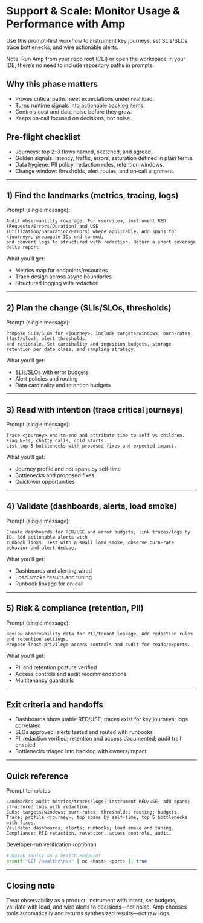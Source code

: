 # Support & Scale: Monitor Usage & Performance with Amp

Use this prompt‑first workflow to instrument key journeys, set SLIs/SLOs, trace bottlenecks, and wire actionable alerts.

Note: Run Amp from your repo root (CLI) or open the workspace in your IDE; there’s no need to include repository paths in prompts.

## Why this phase matters
- Proves critical paths meet expectations under real load.
- Turns runtime signals into actionable backlog items.
- Controls cost and data noise before they grow.
- Keeps on‑call focused on decisions, not noise.

## Pre‑flight checklist
- Journeys: top 2–3 flows named, sketched, and agreed.
- Golden signals: latency, traffic, errors, saturation defined in plain terms.
- Data hygiene: PII policy, redaction rules, retention windows.
- Change window: thresholds, alert routes, and on‑call alignment.

---

## 1) Find the landmarks (metrics, tracing, logs)

Prompt (single message):
```text
Audit observability coverage. For <service>, instrument RED (Requests/Errors/Duration) and USE
(Utilization/Saturation/Errors) where applicable. Add spans for <journey>, propagate IDs end‑to‑end,
and convert logs to structured with redaction. Return a short coverage delta report.
```

What you’ll get:
- Metrics map for endpoints/resources
- Trace design across async boundaries
- Structured logging with redaction

---

## 2) Plan the change (SLIs/SLOs, thresholds)

Prompt (single message):
```text
Propose SLIs/SLOs for <journey>. Include targets/windows, burn‑rates (fast/slow), alert thresholds,
and rationale. Set cardinality and ingestion budgets, storage retention per data class, and sampling strategy.
```

What you’ll get:
- SLIs/SLOs with error budgets
- Alert policies and routing
- Data cardinality and retention budgets

---

## 3) Read with intention (trace critical journeys)

Prompt (single message):
```text
Trace <journey> end‑to‑end and attribute time to self vs children. Flag N+1s, chatty calls, cold starts.
List top 5 bottlenecks with proposed fixes and expected impact.
```

What you’ll get:
- Journey profile and hot spans by self‑time
- Bottlenecks and proposed fixes
- Quick‑win opportunities

---

## 4) Validate (dashboards, alerts, load smoke)

Prompt (single message):
```text
Create dashboards for RED/USE and error budgets; link traces/logs by ID. Add actionable alerts with
runbook links. Test with a small load smoke; observe burn‑rate behavior and alert dedupe.
```

What you’ll get:
- Dashboards and alerting wired
- Load smoke results and tuning
- Runbook linkage for on‑call

---

## 5) Risk & compliance (retention, PII)

Prompt (single message):
```text
Review observability data for PII/tenant leakage. Add redaction rules and retention settings.
Propose least‑privilege access controls and audit for reads/exports.
```

What you’ll get:
- PII and retention posture verified
- Access controls and audit recommendations
- Multitenancy guardrails

---

## Exit criteria and handoffs
- Dashboards show stable RED/USE; traces exist for key journeys; logs correlated
- SLOs approved; alerts tested and routed with runbooks
- PII redaction verified; retention and access documented; audit trail enabled
- Bottlenecks triaged into backlog with owners/impact

---

## Quick reference

Prompt templates
```text
Landmarks: audit metrics/traces/logs; instrument RED/USE; add spans; structured logs with redaction.
SLOs: targets/windows; burn‑rates; thresholds; routing; budgets.
Trace: profile <journey>; top spans by self‑time; top 5 bottlenecks with fixes.
Validate: dashboards; alerts; runbooks; load smoke and tuning.
Compliance: PII redaction, retention, access controls, audit.
```

Developer‑run verification (optional)
```bash
# Quick sanity on a health endpoint
printf "GET /healthz\n\n" | nc <host> <port> || true
```

---

## Closing note
Treat observability as a product: instrument with intent, set budgets, validate with load, and wire alerts to decisions—not noise. Amp chooses tools automatically and returns synthesized results—not raw logs.
